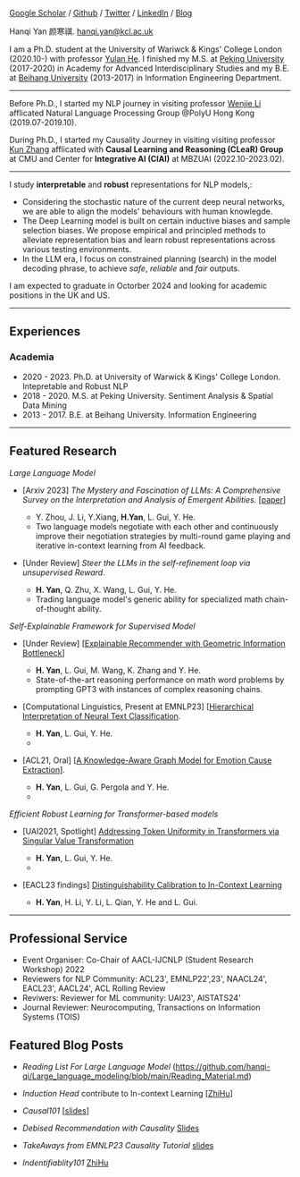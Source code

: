
[Google Scholar](https://scholar.google.com/citations?user=YmWi1lgAAAAJ&hl=en) / [Github](https://github.com/hanqi-qi) / [Twitter](https://twitter.com/yan_hanqi) / [LinkedIn](https://www.linkedin.com/in/hanqi-yan-9211a91b1/?originalSubdomain=uk) / [Blog]()

Hanqi Yan 颜寒祺. hanqi.yan@kcl.ac.uk

I am a Ph.D. student at the University of Wariwck & Kings' College London (2020.10-) with professor [Yulan He](https://sites.google.com/view/yulanhe/home).
I finished my M.S. at [Peking University](https://english.pku.edu.cn/) (2017-2020) in Academy for Advanced Interdisciplinary Studies and my B.E. at [Beihang University](https://ev.buaa.edu.cn/) (2013-2017) in Information Engineering Department. 

-----
Before Ph.D., I started my NLP journey in visiting professor [Wenjie Li](https://www4.comp.polyu.edu.hk/~cswjli/) afflicated Natural Language Processing Group @PolyU Hong Kong (2019.07-2019.10).

During Ph.D., I started my Causality Journey in visiting visiting professor [Kun Zhang](https://www.andrew.cmu.edu/user/kunz1/) afflicated with **Causal Learning and Reasoning (CLeaR) Group** at CMU and Center for **Integrative AI (CIAI)** at MBZUAI (2022.10-2023.02).
_____

I study **interpretable** and **robust** representations for NLP models,:
* Considering the stochastic nature of the current deep neural networks, we are able to align the models' behaviours with human knowlegde.
* The Deep Learning model is built on certain inductive biases and sample selection biases. We propose empirical and principled methods to alleviate representation bias and learn robust representations across various testing environments.
* In the LLM era, I focus on constrained planning (search) in the model decoding phrase, to achieve _safe_, _reliable_ and _fair_ outputs.

I am expected to graduate in Octorber 2024 and looking for academic positions in the UK and US. 

-----
## Experiences
### Academia
* 2020 - 2023. Ph.D. at University of Warwick & Kings' College London. Intepretable and Robust NLP
* 2018 - 2020. M.S. at Peking University. Sentiment Analysis & Spatial Data Mining
* 2013 - 2017. B.E. at Beihang University. Information Engineering
-----

## Featured Research
 
 _Large Language Model_
* [Arxiv 2023] _The Mystery and Fascination of LLMs: A Comprehensive Survey on the Interpretation and Analysis of Emergent Abilities._ [[paper](https://arxiv.org/abs/2311.00237)]
  * Y. Zhou, J. Li, Y.Xiang, **H.Yan**, L. Gui, Y. He.
  * Two language models negotiate with each other and continuously improve their negotiation strategies by multi-round game playing and iterative in-context learning from AI feedback. 

* [Under Review] _Steer the LLMs in the self-refinement loop via unsupervised Reward_.
  * **H. Yan**, Q. Zhu, X. Wang, L. Gui, Y. He. 
  * Trading language model's generic ability for specialized math chain-of-thought ability. 

_Self-Explainable Framework for Supervised Model_
* [Under Review] [[Explainable Recommender with Geometric Information Bottleneck](https://arxiv.org/abs/2305.05331)]
  * **H. Yan**, L. Gui, M. Wang, K. Zhang and Y. He. 
  * State-of-the-art reasoning performance on math word problems by prompting GPT3 with instances of complex reasoning chains.

* [Computational Linguistics, Present at EMNLP23] [[Hierarchical Interpretation of Neural Text Classification](https://direct.mit.edu/coli/article/doi/10.1162/coli_a_00459/112768/Hierarchical-Interpretation-of-Neural-Text).
  * **H. Yan**, L. Gui, Y. He.
  * 
* [ACL21, Oral] [[A Knowledge-Aware Graph Model for Emotion Cause Extraction](https://aclanthology.org/2021.acl-long.261.pdf)].
  * **H. Yan**, L. Gui, G. Pergola and Y. He.
  * 

_Efficient Robust Learning for Transformer-based models_
* [UAI2021, Spotlight] [Addressing Token Uniformity in Transformers via Singular Value Transformation](https://proceedings.mlr.press/v180/yan22b.html)
  * **H. Yan**, L. Gui, Y. He.
  * 

* [EACL23 findings] [Distinguishability Calibration to In-Context Learning](https://arxiv.org/abs/2302.06198)
  * **H. Yan**, H. Li, Y. Li, L. Qian, Y. He and L. Gui. 

-----

## Professional Service

* Event Organiser:  Co-Chair of AACL-IJCNLP (Student Research Workshop) 2022 
* Reviewers for NLP Community: ACL23', EMNLP22',23', NAACL24', EACL23', AACL24', ACL Rolling Review
* Reviwers: Reviewer for ML community: UAI23', AISTATS24'
*  Journal Reviewer: Neurocomputing, Transactions on Information Systems (TOIS)

## Featured Blog Posts
* _Reading List For Large Language Model_ (https://github.com/hanqi-qi/Large_language_modeling/blob/main/Reading_Material.md)

* _Induction Head_ contribute to In-context Learning [[ZhiHu](https://zhuanlan.zhihu.com/p/652269984)]

* _Causal101_ [[slides](https://github.com/hanqi-qi/NLPReadingGroup/blob/main/CausalInference/CausalInference_Intro_hanqi.pdf)]
* _Debised Recommendation with Causality_ [Slides](https://github.com/hanqi-qi/NLPReadingGroup/blob/main/CausalInference/CausalInference_RS_hanqi.pdf)
* _TakeAways from EMNLP23 Causality Tutorial_ [slides](https://drive.google.com/file/d/1u57NrYyKyEkMRGdYf5Mgdp0lBmK2UxZi/view)

* _Indentifiablity101_ [ZhiHu](https://zhuanlan.zhihu.com/p/665841340)
